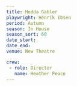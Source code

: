 ```yaml
---
title: Hedda Gabler
playwright: Henrik Ibsen
period: Autumn
season: In House
season_sort: 60
date_start: 
date_end: 
venue: New Theatre

crew:
 - role: Director
   name: Heather Peace
---
```

